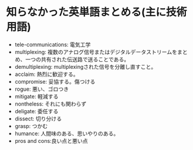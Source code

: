 # 知らなかった英単語まとめる(主に技術用語)

- tele-communications: 電気工学
- multiplexing: 複数のアナログ信号またはデジタルデータストリームをまとめ、一つの共有された伝送路で送ることである。
- demultiplexing: multiplexingされた信号を分離し直すこと。
- acclaim: 熱烈に歓迎する。
- compromise: 妥協する。傷つける
- rogue: 悪い、ゴロつき
- mitigate: 軽減する
- nontheless: それにも関わらず
- deligate: 委任する
- dissect: 切り分ける
- grasp: つかむ
- humance: 人間味のある、思いやりのある。
- pros and cons:良い点と悪い点